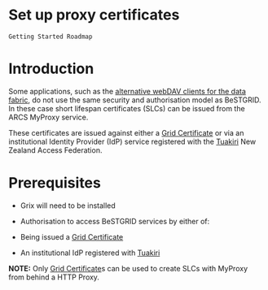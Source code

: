 # Set up proxy certificates

`Getting Started Roadmap`

# Introduction

Some applications, such as the [alternative webDAV clients for the data fabric](using-the-datafabric.md), do not use the same security and authorisation model as BeSTGRID. In these case short lifespan certificates (SLCs) can be issued from the ARCS MyProxy service.

These certificates are issued against either a [Grid Certificate](grid-certificate.md) or via an institutional Identity Provider (IdP) service registered with the [Tuakiri](category-tuakiri.md) New Zealand Access Federation.

# Prerequisites

- Grix will need to be installed
- Authorisation to access BeSTGRID services by either of:
	
- Being issued a [Grid Certificate](grid-certificate.md)
- An institutional IdP registered with [Tuakiri](category-tuakiri.md)

**NOTE:** Only [Grid Certificate](grid-certificate.md)s can be used to create SLCs with MyProxy from behind a HTTP Proxy.
